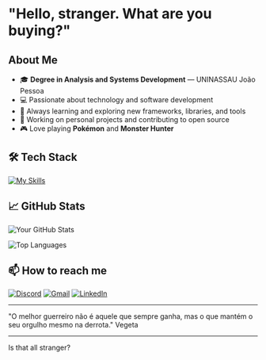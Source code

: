 # "Hello, stranger. What are you buying?"

## About Me

- 🎓 **Degree in Analysis and Systems Development** — UNINASSAU João Pessoa
- 💻 Passionate about technology and software development
- 🚀 Always learning and exploring new frameworks, libraries, and tools
- 🔧 Working on personal projects and contributing to open source
- 🎮 Love playing **Pokémon** and **Monster Hunter**

## 🛠️ Tech Stack

[![My Skills](https://skillicons.dev/icons?i=js,html,css,postman,py,vscode)](https://skillicons.dev)

## 📈 GitHub Stats

![Your GitHub Stats](https://github-readme-stats.vercel.app/api?username=yourusername&show_icons=true&theme=radical)

![Top Languages](https://github-readme-stats.vercel.app/api/top-langs/?username=yourusername&layout=compact&theme=radical)

## 📫 How to reach me

[![Discord](https://img.shields.io/badge/Discord-5865F2?style=for-the-badge&logo=discord&logoColor=white)](https://discord.com/users/455068841702326272)
[![Gmail](https://img.shields.io/badge/Gmail-D14836?style=for-the-badge&logo=gmail&logoColor=white)](mailto:caiocesarfer2005@gmail.com)
[![LinkedIn](https://img.shields.io/badge/LinkedIn-0077B5?style=for-the-badge&logo=linkedin&logoColor=white)](https://www.linkedin.com/in/caio-césar-9a5606279/)

---

"O melhor guerreiro não é aquele que sempre ganha, mas o que mantém o seu orgulho mesmo na derrota." Vegeta

---

Is that all stranger?
